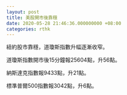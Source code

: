 ```yaml
---
layout: post
title: 美股開市後靠穩
date: 2020-05-28 21:46:36.000000000 +08:00
categories: rthk
---
```


紐約股市靠穩，道瓊斯指數升幅逐漸收窄。

道瓊斯指數開市後15分鐘報25604點，升56點。

納斯達克指數報9433點，升21點。

標準普爾500指數報3042點，升6點。
